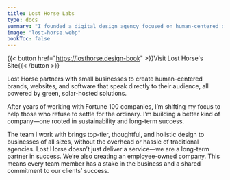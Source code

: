 ```yaml
---
title: Lost Horse Labs
type: docs
summary: "I founded a digital design agency focused on human-centered design and sustainability."
image: "lost-horse.webp"
bookToc: false
---
```

{{< button href="https://losthorse.design-book" >}}Visit Lost Horse's Site{{< /button >}}

Lost Horse partners with small businesses to create human-centered brands, websites, and software that speak directly to their audience, all powered by green, solar-hosted solutions.

After years of working with Fortune 100 companies, I’m shifting my focus to help those who refuse to settle for the ordinary. I’m building a better kind of company—one rooted in sustainability and long-term success. 

The team I work with brings top-tier, thoughtful, and holistic design to businesses of all sizes, without the overhead or hassle of traditional agencies. Lost Horse doesn’t just deliver a service—we are a long-term partner in success. We’re also creating an employee-owned company. This means every team member has a stake in the business and a shared commitment to our clients’ success.

